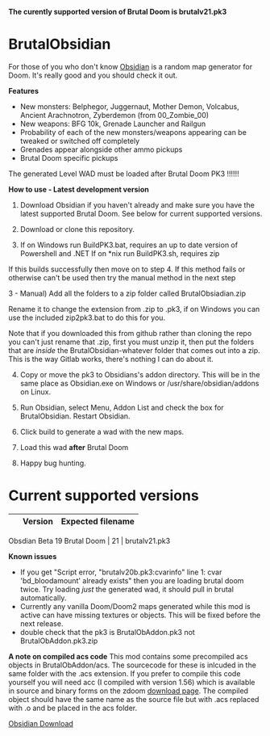 **The curently supported version of Brutal Doom is brutalv21.pk3**

# BrutalObsidian

For those of you who don't know [Obsidian](https://github.com/dashodanger/Obsidian/releases/) is a random map generator for Doom. It's really good and you should check it out.

**Features**

* New monsters: Belphegor, Juggernaut, Mother Demon, Volcabus, Ancient Arachnotron, Zyberdemon (from 00_Zombie_00) 
* New weapons: BFG 10k, Grenade Launcher and Railgun
* Probability of each of the new monsters/weapons appearing can be tweaked or switched off completely
* Grenades appear alongside other ammo pickups 
* Brutal Doom specific pickups

The generated Level WAD must be loaded after Brutal Doom PK3 !!!!!!


**How to use - Latest development version**

1) Download Obsidian if you haven't already and make sure you have the latest supported Brutal Doom. See below for current supported versions.

2) Download or clone this repository.

3) If on Windows run BuildPK3.bat, requires an up to date version of Powershell and .NET
If on *nix run BuildPK3.sh, requires zip

If this builds successfully then move on to step 4. If this method fails or otherwise can't be used then try the manual method in the next step

3 - Manual) Add all the folders to a zip folder called BrutalObsiadian.zip

Rename it to change the extension from .zip to .pk3, if on Windows you can use the included zip2pk3.bat to do this for you.

Note that if you downloaded this from github rather than cloning the repo you can't just rename that .zip, first you must unzip it, then put the folders that are *inside* the BrutalObsidian-whatever folder that comes out into a zip. This is the way Gitlab works, there's nothing I can do about it.

4) Copy or move the pk3 to Obsidians's addon directory. This will be in the same place as Obsidian.exe on Windows or /usr/share/obsidian/addons on Linux.

5) Run Obsidian, select Menu, Addon List and check the box for BrutalObsidian. Restart Obsidian.

6) Click build to generate a wad with the new maps.

7) Load this wad **after** Brutal Doom

8) Happy bug hunting.

# Current supported versions

  | Version | Expected filename
-- | -- | --
Obsdian Beta 19
Brutal Doom | 21 | brutalv21.pk3


**Known issues**

* If you get "Script error, "brutalv20b.pk3:cvarinfo" line 1: cvar 'bd_bloodamount' already exists" then you are loading brutal doom twice. Try loading *just* the generated wad, it should pull in brutal automatically.
* Currently any vanilla Doom/Doom2 maps generated while this mod is active can have missing textures or objects. This will be fixed before the next release.
* double check that the pk3 is BrutalObAddon.pk3 not BrutalObAddon.pk3.zip

**A note on compiled acs code**
This mod contains some precompiled acs objects in BrutalObAddon/acs. The sourcecode for these is inlcuded in the same folder with the .acs extension. If you prefer to compile this code yourself you will need acc (I compiled with version 1.56) which is available in source and binary forms on the zdoom [download page](https://zdoom.org/downloads). The compiled object should have the same name as the source file but with .acs replaced with .o and be placed in the acs folder.

[Obsidian Download](https://github.com/dashodanger/Obsidian/releases)